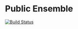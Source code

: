 # Public Ensemble

[![Build Status](https://travis-ci.com/jfx-ensemble/public-ensemble.svg?branch=master)](https://travis-ci.com/jfx-ensemble/public-ensemble)